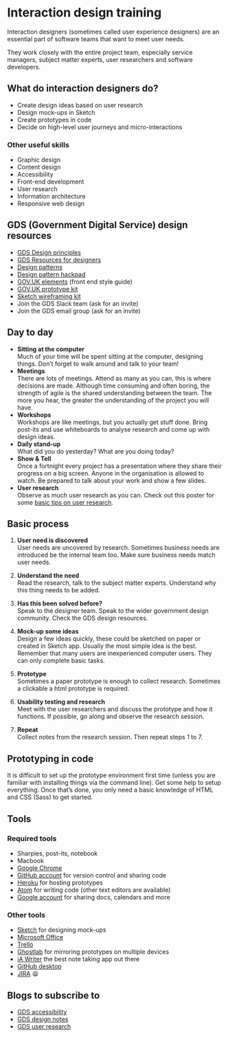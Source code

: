 # Interaction design training

Interaction designers (sometimes called user experience designers) are an essential part of software teams that want to meet user needs.

They work closely with the entire project team, especially service managers, subject matter experts, user researchers and software developers.

## What do interaction designers do?
- Create design ideas based on user research
- Design mock-ups in Sketch
- Create prototypes in code
- Decide on high-level user journeys and micro-interactions

### Other useful skills
- Graphic design
- Content design
- Accessibility
- Front-end development
- User research
- Information architecture
- Responsive web design

## GDS (Government Digital Service) design resources
- [GDS Design principles](https://www.gov.uk/design-principles)
- [GDS Resources for designers](https://www.gov.uk/service-manual/designers)
- [Design patterns](https://www.gov.uk/service-manual/user-centred-design/resources/patterns)
- [Design pattern hackpad](https://designpatterns.hackpad.com/)
- [GOV.UK elements](http://govuk-elements.herokuapp.com/) (front end style guide)
- [GOV.UK prototype kit](https://github.com/alphagov/govuk_prototype_kit)
- [Sketch wireframing kit](https://github.com/abbott567/sketch_wireframing_kit)
- Join the GDS Slack team (ask for an invite)
- Join the GDS email group (ask for an invite)

## Day to day
- **Sitting at the computer**  
Much of your time will be spent sitting at the computer, designing things. Don’t forget to walk around and talk to your team!
- **Meetings**  
There are lots of meetings. Attend as many as you can, this is where decisions are made. Although time consuming and often boring, the strength of agile is the shared understanding between the team. The more you hear, the greater the understanding of the project you will have.
- **Workshops**  
Workshops are like meetings, but you actually get stuff done. Bring post-its and use whiteboards to analyse research and come up with design ideas.
- **Daily stand-up**  
What did you do yesterday? What are you doing today?
- **Show & Tell**  
Once a fortnight every project has a presentation where they share their progress on a big screen. Anyone in the organisation is allowed to watch. Be prepared to talk about your work and show a few slides.
- **User research**  
Observe as much user research as you can. Check out this poster for some [basic tips on user research](https://github.com/soniaturcotte/govdesign/blob/b15460d2b002f713baaf19c39ca781825f70516b/Poster_UserResearchTips.pdf).

## Basic process
1. **User need is discovered**  
User needs are uncovered by research. Sometimes business needs are introduced be the internal team too. Make sure business needs match user needs.

2. **Understand the need**  
Read the research, talk to the subject matter experts. Understand why this thing needs to be added.

3. **Has this been solved before?**  
Speak to the designer team. Speak to the wider government design community. Check the GDS design resources.

4. **Mock-up some ideas**  
Design a few ideas quickly, these could be sketched on paper or created in Sketch app. Usually the most simple idea is the best. Remember that many users are inexperienced computer users. They can only complete basic tasks.

5. **Prototype**  
Sometimes a paper prototype is enough to collect research. Sometimes a clickable a html prototype is required.  

6. **Usability testing and research**  
Meet with the user researchers and discuss the prototype and how it functions. If possible, go along and observe the research session.

7. **Repeat**  
Collect notes from the research session. Then repeat steps 1 to 7.

## Prototyping in code
It is difficult to set up the prototype environment first time (unless you are familiar with installing things via the command line). Get some help to setup everything. Once that’s done, you only need a basic knowledge of HTML and CSS (Sass) to get started.

## Tools

### Required tools
- Sharpies, post-its, notebook
- Macbook
- [Google Chrome](https://www.google.com/chrome/)
- [GitHub account](https://github.com/) for version control and sharing code
- [Heroku](https://www.heroku.com/) for hosting prototypes
- [Atom](https://atom.io/) for writing code (other text editors are available)
- [Google account](https://accounts.google.com/signup) for sharing docs, calendars and more

### Other tools
- [Sketch](https://www.sketchapp.com/) for designing mock-ups
- [Microsoft Office](https://www.office.com/)
- [Trello](https://trello.com/)
- [Ghostlab](https://www.vanamco.com/ghostlab/) for mirroring prototypes on multiple devices
- [iA Writer](https://ia.net/writer) the best note taking app out there
- [GitHub desktop](https://desktop.github.com/)
- [JIRA](https://www.atlassian.com/software/jira) 😫

## Blogs to subscribe to
- [GDS accessibility](https://accessibility.blog.gov.uk/)
- [GDS design notes](https://designnotes.blog.gov.uk/)
- [GDS user research](https://userresearch.blog.gov.uk/)
